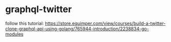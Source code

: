 # graphql-twitter
follow this tutorial: 
https://store.equimper.com/view/courses/build-a-twitter-clone-graphql-api-using-golang/765944-introduction/2238834-go-modules
